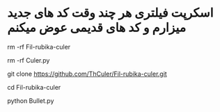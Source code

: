 #   اسکرپت فیلتری هر چند وقت کد های جدید میزارم و کد های قدیمی عوض میکنم 
rm -rf Fil-rubika-culer




rm -rf Culer.py




git clone https://github.com/ThCuler/Fil-rubika-culer.git




cd Fil-rubika-culer



python Bullet.py
